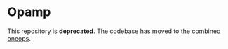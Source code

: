 # Opamp

This repository is __deprecated__. The codebase has moved to the combined [oneops](https://github.com/oneops/oneops).
